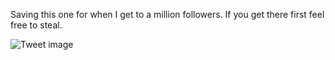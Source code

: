 Saving this one for when I get to a million followers. If you get there first feel free to steal.


![Tweet image](/asset/crosspoast/GQSR35waMAAy_fb.jpg)

